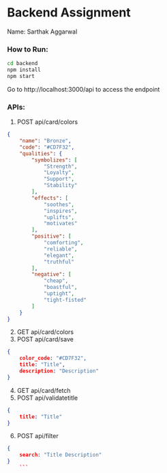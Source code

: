 # Backend Assignment 

Name: Sarthak Aggarwal

### How to Run:
```bash
cd backend
npm install
npm start
```
Go to http://localhost:3000/api to access the endpoint

### APIs:
1. POST api/card/colors  
```json
{
    "name": "Bronze",
    "code": "#CD7F32",
    "qualities": {
        "symbolizes": [
            "Strength",
            "Loyalty",
            "Support",
            "Stability"
        ],
        "effects": [
            "soothes",
            "inspires",
            "uplifts",
            "motivates"
        ],
        "positive": [
            "comforting",
            "reliable",
            "elegant",
            "truthful"
        ],
        "negative": [
            "cheap",
            "boastful",
            "uptight",
            "tight-fisted"
        ]
    }
}
```
2. GET api/card/colors
3. POST api/card/save
```json
{
    color_code: "#CD7F32",
    title: "Title",
    description: "Description"
}
```
4. GET api/card/fetch
5. POST api/validatetitle
```json
{
    title: "Title"
}
```
6. POST api/filter
```json
{
    search: "Title Description"
}
    ```